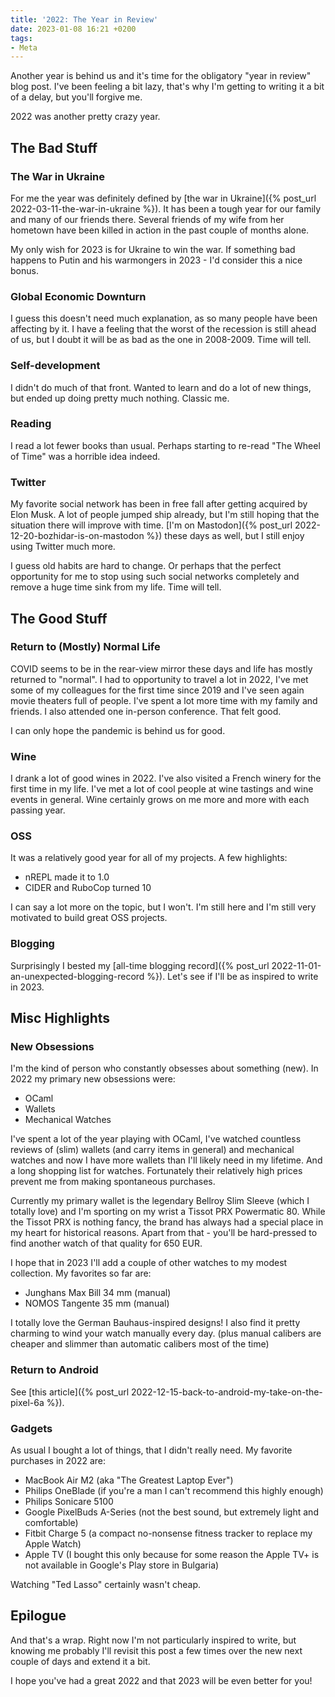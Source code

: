 ```yaml
---
title: '2022: The Year in Review'
date: 2023-01-08 16:21 +0200
tags:
- Meta
---
```


Another year is behind us and it's time for the obligatory "year in review" blog post.
I've been feeling a bit lazy, that's why I'm getting to writing it a bit of a delay, but
you'll forgive me.

2022 was another pretty crazy year.

## The Bad Stuff

### The War in Ukraine

For me the year was definitely defined by [the war in Ukraine]({% post_url 2022-03-11-the-war-in-ukraine %}).
It has been a tough year for our family and many of our friends there. Several friends of my wife from her
hometown have been killed in action in the past couple of months alone.

My only wish for 2023 is for Ukraine to win the war. If something bad happens to
Putin and his warmongers in 2023 - I'd consider this a nice bonus.

### Global Economic Downturn

I guess this doesn't need much explanation, as so many people have been
affecting by it. I have a feeling that the worst of the recession is still ahead
of us, but I doubt it will be as bad as the one in 2008-2009. Time will tell.

### Self-development

I didn't do much of that front. Wanted to learn and do a lot of new things, but ended up doing pretty much nothing.
Classic me.

### Reading

I read a lot fewer books than usual. Perhaps starting to re-read "The Wheel of Time" was a horrible idea indeed.

### Twitter

My favorite social network has been in free fall after getting acquired by Elon Musk. A lot of people jumped ship already, but I'm still hoping that the situation there will improve with time. [I'm on Mastodon]({% post_url 2022-12-20-bozhidar-is-on-mastodon %}) these days as well, but I still enjoy using Twitter much more.

I guess old habits are hard to change. Or perhaps that the perfect opportunity for me to stop using such social networks completely and remove a huge time sink from my life. Time will tell.

## The Good Stuff

### Return to (Mostly) Normal Life

COVID seems to be in the rear-view mirror these days and life has mostly
returned to "normal". I had to opportunity to travel a lot in 2022, I've met
some of my colleagues for the first time since 2019 and I've seen again movie
theaters full of people. I've spent a lot more time with my family and
friends. I also attended one in-person conference. That felt good.

I can only hope the pandemic is behind us for good.

### Wine

I drank a lot of good wines in 2022. I've also visited a French winery for the
first time in my life. I've met a lot of cool people at wine tastings and wine events in
general. Wine certainly grows on me more and more with each passing year.

### OSS

It was a relatively good year for all of my projects. A few highlights:

- nREPL made it to 1.0
- CIDER and RuboCop turned 10

I can say a lot more on the topic, but I won't. I'm still here and I'm still very motivated
to build great OSS projects.

### Blogging

Surprisingly I bested my [all-time blogging record]({% post_url 2022-11-01-an-unexpected-blogging-record %}).
Let's see if I'll be as inspired to write in 2023.

## Misc Highlights

### New Obsessions

I'm the kind of person who constantly obsesses about something (new). In 2022 my primary new obsessions were:

- OCaml
- Wallets
- Mechanical Watches

I've spent a lot of the year playing with OCaml, I've watched countless reviews
of (slim) wallets (and carry items in general) and mechanical watches and now I
have more wallets than I'll likely need in my lifetime. And a long shopping list
for watches. Fortunately their relatively high prices prevent me from making
spontaneous purchases.

Currently my primary wallet is the legendary Bellroy Slim Sleeve (which I
totally love) and I'm sporting on my wrist a Tissot PRX Powermatic 80. While the
Tissot PRX is nothing fancy, the brand has always had a special place in my
heart for historical reasons. Apart from that - you'll be hard-pressed to find
another watch of that quality for 650 EUR.

I hope that in 2023 I'll add a couple of other watches to my modest collection. My favorites so far are:

- Junghans Max Bill 34 mm (manual)
- NOMOS Tangente 35 mm (manual)

I totally love the German Bauhaus-inspired designs! I also find it pretty charming to wind your watch
manually every day. (plus manual calibers are cheaper and slimmer than automatic calibers most of the time)

### Return to Android

See [this article]({% post_url 2022-12-15-back-to-android-my-take-on-the-pixel-6a %}).

### Gadgets

As usual I bought a lot of things, that I didn't really need. My favorite purchases in 2022 are:

- MacBook Air M2 (aka "The Greatest Laptop Ever")
- Philips OneBlade (if you're a man I can't recommend this highly enough)
- Philips Sonicare 5100
- Google PixelBuds A-Series (not the best sound, but extremely light and comfortable)
- Fitbit Charge 5 (a compact no-nonsense fitness tracker to replace my Apple Watch)
- Apple TV (I bought this only because for some reason the Apple TV+ is not available in Google's Play store in Bulgaria)

Watching "Ted Lasso" certainly wasn't cheap.

## Epilogue

And that's a wrap. Right now I'm not particularly inspired to write, but knowing me probably I'll revisit this post a few times
over the new next couple of days and extend it a bit.

I hope you've had a great 2022 and that 2023 will be even better for you!
